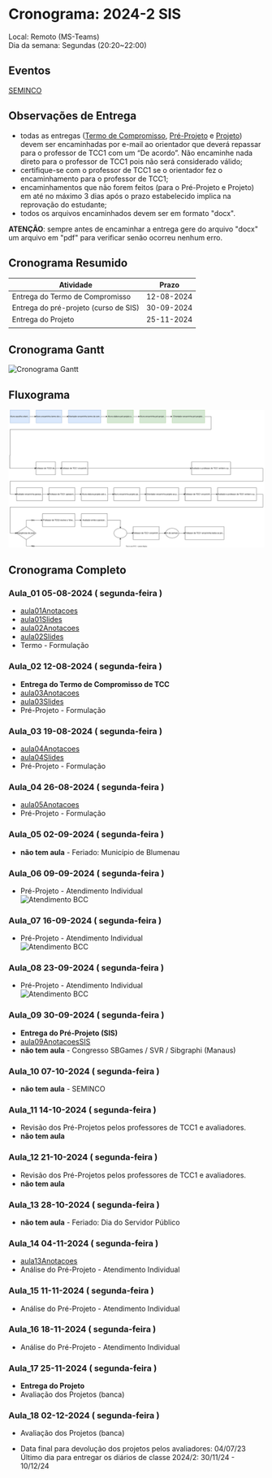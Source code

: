 # Cronograma:  2024-2 SIS  
  
Local:  Remoto (MS-Teams)  
Dia da semana:  Segundas (20:20\~22:00)  
  
<!-- [ ] Aviso: Inicio das aulas <> -->  
  
## Eventos  
  
<!-- [Semana Acadêmica](https://github.com/dalton-reis/dalton-reis/blob/main/_._/semanaAcademica.md "Semana Acadêmica")  -->  
[SEMINCO](https://github.com/dalton-reis/dalton-reis/blob/main/_._/seminco.md "SEMINCO")  
  
## Observações de Entrega  
  
- todas as entregas ([Termo de Compromisso](../Aulas/aula01Anotacoes.md#termo-de-compromisso "Termo de Compromisso"), [Pré-Projeto](../Aulas/aula02Anotacoes.md#modelos-projetos "Pré-Projeto") e [Projeto](../Aulas/aula02Anotacoes.md#modelos-projetos "Projeto")) devem ser encaminhadas por e-mail ao orientador que deverá repassar para o professor de TCC1 com um “De acordo”. Não encaminhe nada direto para o professor de TCC1 pois não será considerado válido;  
- certifique-se com o professor de TCC1 se o orientador fez o encaminhamento para o professor de TCC1;  
- encaminhamentos que não forem feitos (para o Pré-Projeto e Projeto) em até no máximo 3 dias após o prazo estabelecido implica na reprovação do estudante;  
- todos os arquivos encaminhados devem ser em formato "docx".  
  
**ATENÇÃO**: sempre antes de encaminhar a entrega gere do arquivo "docx" um arquivo em "pdf" para verificar senão ocorreu nenhum erro.  
  
## Cronograma Resumido  
  
| Atividade | Prazo |  
|--- | ---- |  
| Entrega do Termo de Compromisso |  12-08-2024  |  
| Entrega do pré-projeto (curso de SIS) |  30-09-2024  |  
| Entrega do Projeto |  25-11-2024  |  
|  |  
  
## Cronograma Gantt  
  
![Cronograma Gantt](../svg/Cronogramas/cronograma_SIS.svg "Cronograma Gantt")  
  
## Fluxograma  
  
![Fluxograma](cronogramaFluxograma.drawio.svg "fluxograma")  
  
## Cronograma Completo  
  
### Aula_01 05-08-2024  ( segunda-feira )  
  
<!-- \[AVISO] Termo atraso https://github.com/dalton-reis/disciplinaTCC1Privado/projects/1#card-67011391 -->  
- [aula01Anotacoes](../Aulas/aula01Anotacoes.md "aula01Anotacoes")  
- [aula01Slides](../Aulas/aula01Slides.pdf "aula01Slides")  
- [aula02Anotacoes](../Aulas/aula02Anotacoes.md "aula02Anotacoes")  
- [aula02Slides](../Aulas/aula02Slides.pdf "aula02Slides")  
- Termo - Formulação  
  
### Aula_02 12-08-2024  ( segunda-feira )  
  
- **Entrega do Termo de Compromisso de TCC**  
- [aula03Anotacoes](../Aulas/aula03Anotacoes.md "aula03Anotacoes")  
- [aula03Slides](../Aulas/aula03Slides.pdf "aula03Slides")  
- Pré-Projeto - Formulação  
  
### Aula_03 19-08-2024  ( segunda-feira )  
  
<!-- \[AVISO] Orientadores https://github.com/dalton-reis/disciplinaTCC1Privado/projects/1#card-67524750 -->  
- [aula04Anotacoes](../Aulas/aula04Anotacoes.md "aula04Anotacoes")  
- [aula04Slides](../Aulas/aula04Slides.pdf "aula04Slides")  
- Pré-Projeto - Formulação  
  
### Aula_04 26-08-2024  ( segunda-feira )  
  
<!-- \[AVISO] banca BCC -->  
- [aula05Anotacoes](../Aulas/aula05Anotacoes.md "aula05Anotacoes")  
- Pré-Projeto - Formulação  
  
### Aula_05 02-09-2024  ( segunda-feira )  
  
- **não tem aula**  - Feriado: Município de Blumenau  
  
### Aula_06 09-09-2024  ( segunda-feira )  
  
<!-- \[AVISO] Atendimento SIS: https://github.com/dalton-reis/disciplinaTCC1Privado/projects/1#card-85660899 -->  
- Pré-Projeto - Atendimento Individual  
![Atendimento BCC](../../BCC/Cronogramas/AtendimentoBCC_A.png "Atendimento BCC")  
  
### Aula_07 16-09-2024  ( segunda-feira )  
  
- Pré-Projeto - Atendimento Individual  
![Atendimento BCC](../../BCC/Cronogramas/AtendimentoBCC_B.png "Atendimento BCC")  
  
### Aula_08 23-09-2024  ( segunda-feira )  
  
- Pré-Projeto - Atendimento Individual  
![Atendimento BCC](../../BCC/Cronogramas/AtendimentoBCC_C.png "Atendimento BCC")  
  
### Aula_09 30-09-2024  ( segunda-feira )  
  
- **Entrega do Pré-Projeto (SIS)**  
- [aula09AnotacoesSIS](../Aulas/aula09AnotacoesSIS.md "aula09AnotacoesSIS")  
- **não tem aula**  - Congresso SBGames / SVR / Sibgraphi (Manaus)  
  
### Aula_10 07-10-2024  ( segunda-feira )  
  
- **não tem aula**  - SEMINCO  
  
### Aula_11 14-10-2024  ( segunda-feira )  
  
<!-- \[ ] Revisão dos Pré-Projetos: https://github.com/dalton-reis/disciplinaTCC1Privado/projects/1#card-86157761 -->  
- Revisão dos Pré-Projetos pelos professores de TCC1 e avaliadores.  
- **não tem aula**  
  
### Aula_12 21-10-2024  ( segunda-feira )  
  
- Revisão dos Pré-Projetos pelos professores de TCC1 e avaliadores.  
- **não tem aula**  
  
### Aula_13 28-10-2024  ( segunda-feira )  
  
- **não tem aula**  - Feriado: Dia do Servidor Público  
  
### Aula_14 04-11-2024  ( segunda-feira )  
  
- [aula13Anotacoes](../Aulas/aula13Anotacoes.md "aula13Anotacoes")  
- Análise do Pré-Projeto - Atendimento Individual  
  
### Aula_15 11-11-2024  ( segunda-feira )  
  
- Análise do Pré-Projeto - Atendimento Individual  
  
### Aula_16 18-11-2024  ( segunda-feira )  
  
- Análise do Pré-Projeto - Atendimento Individual  
  
### Aula_17 25-11-2024  ( segunda-feira )  
  
- **Entrega do Projeto**  
- Avaliação dos Projetos (banca)  
  
### Aula_18 02-12-2024  ( segunda-feira )  
  
- Avaliação dos Projetos (banca)  
  
<!-- [ ] Aviso: DION: fechar notas <> -->  
- Data final para devolução dos projetos pelos avaliadores:  04/07/23  
Último dia para entregar os diários de classe 2024/2: 30/11/24 - 10/12/24  
